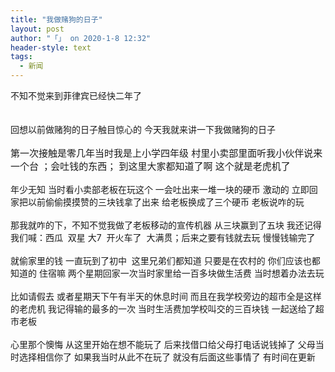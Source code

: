 ```yaml
---
title: "我做赌狗的日子"
layout: post
author: "「」 on 2020-1-8 12:32"
header-style: text
tags:
  - 新闻
---
```


<head></head>
<body>
  不知不觉来到菲律宾已经快二年了 
 <br> 
 <br> 
 <br> 回想以前做赌狗的日子触目惊心的 今天我就来讲一下我做赌狗的日子
 <br> 
 <br> 
 <div align="left"> 
  <font color="#1a1a1a"><font face="-apple-system, BlinkMacSystemFont, &amp;quot"><font style="font-size:15px">第一次接触是零几年当时我是上小学四年级 村里小卖部里面听我小伙伴说来一个台 ；会吐钱的东西； 到这里大家都知道了啊 这个就是老虎机了</font></font></font> 
 </div>
 <br> 
 <div align="left">
   年少无知 当时看小卖部老板在玩这个 一会吐出来一堆一块的硬币 激动的 立即回家把以前偷偷摸摸赞的三块钱拿了出来 给老板换成了三个硬币 老板说咋的玩 
 </div>
 <br> 
 <div align="left">
   那我就咋的下，不知不觉我做了老板移动的宣传机器 从三块赢到了五块 我还记得我们喊：西瓜&nbsp;&nbsp;双星 大7&nbsp;&nbsp;开火车了&nbsp;&nbsp;大满贯；后来之要有钱就去玩 慢慢钱输完了 
 </div>
 <br> 
 <div align="left">
   就偷家里的钱 一直玩到了初中&nbsp;&nbsp;这里兄弟们都知道 只要是在农村的 你们应该也都知道的 住宿嘛 两个星期回家一次当时家里给一百多块做生活费 当时想着办法去玩 
 </div>
 <br> 
 <div align="left">
   比如请假去 或者星期天下午有半天的休息时间 而且在我学校旁边的超市全是这样的老虎机 我记得输的最多的一次 当时生活费加学校叫交的三百块钱 一起送给了超市老板 
 </div>
 <br> 
 <div align="left">
   心里那个懊悔 从这里开始在想不能玩了 后来找借口给父母打电话说钱掉了 父母当时选择相信你了 如果我当时从此不在玩了 就没有后面这些事情了 有时间在更新 
 </div>
 <br>
</body>


